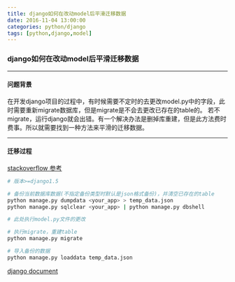 ```yaml
---
title: django如何在改动model后平滑迁移数据
date: 2016-11-04 13:00:00
categories: python/django
tags: [python,django,model]
---
```

### django如何在改动model后平滑迁移数据

----

#### 问题背景
在开发django项目的过程中，有时候需要不定时的去更改model.py中的字段，此时需要重新migrate数据库，但是migrate是不会去更改已存在的table的。
若不migrate，运行django就会出错。有一个解决办法是删掉库重建，但是此方法费时费事。所以就需要找到一种方法来平滑的迁移数据。

----

#### 迁移过程
[stackoverflow 参考](http://stackoverflow.com/questions/1985383/update-django-database-to-reflect-changes-in-existing-models)
``` bash
# 版本>=django1.5

# 备份当前数据库数据(不指定备份类型时默认是json格式备份)，并清空已存在的table
python manage.py dumpdata <your_app> > temp_data.json
python manage.py sqlclear <your_app> | python manage.py dbshell

# 此处执行model.py文件的更改

# 执行migrate，重建table
python manage.py migrate

# 导入备份的数据
python manage.py loaddata temp_data.json
```
[django document](https://docs.djangoproject.com/es/1.10/ref/django-admin/)
